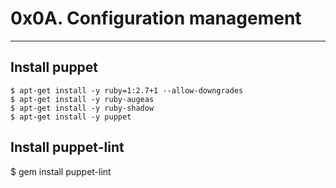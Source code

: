 # **0x0A. Configuration management**
---
## Install puppet
```
$ apt-get install -y ruby=1:2.7+1 --allow-downgrades
$ apt-get install -y ruby-augeas
$ apt-get install -y ruby-shadow
$ apt-get install -y puppet
```
## Install puppet-lint
$ gem install puppet-lint

